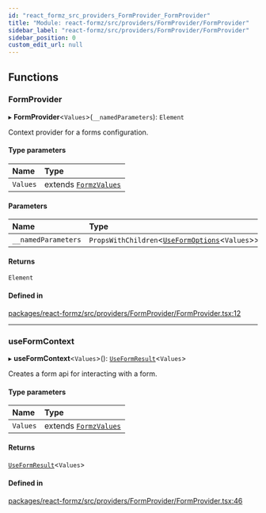 ```yaml
---
id: "react_formz_src_providers_FormProvider_FormProvider"
title: "Module: react-formz/src/providers/FormProvider/FormProvider"
sidebar_label: "react-formz/src/providers/FormProvider/FormProvider"
sidebar_position: 0
custom_edit_url: null
---
```


## Functions

### FormProvider

▸ **FormProvider**<`Values`\>(`__namedParameters`): `Element`

Context provider for a forms configuration.

#### Type parameters

| Name | Type |
| :------ | :------ |
| `Values` | extends [`FormzValues`](react_formz_src_types_form.md#formzvalues) |

#### Parameters

| Name | Type |
| :------ | :------ |
| `__namedParameters` | `PropsWithChildren`<[`UseFormOptions`](../interfaces/react_formz_src_hooks_forms_useForm.UseFormOptions.md)<`Values`\>\> |

#### Returns

`Element`

#### Defined in

[packages/react-formz/src/providers/FormProvider/FormProvider.tsx:12](https://github.com/ZerryStack/react-formz/blob/main/packages/react-formz/src/providers/FormProvider/FormProvider.tsx#L12)

___

### useFormContext

▸ **useFormContext**<`Values`\>(): [`UseFormResult`](../interfaces/react_formz_src_hooks_forms_useForm.UseFormResult.md)<`Values`\>

Creates a form api for interacting with a form.

#### Type parameters

| Name | Type |
| :------ | :------ |
| `Values` | extends [`FormzValues`](react_formz_src_types_form.md#formzvalues) |

#### Returns

[`UseFormResult`](../interfaces/react_formz_src_hooks_forms_useForm.UseFormResult.md)<`Values`\>

#### Defined in

[packages/react-formz/src/providers/FormProvider/FormProvider.tsx:46](https://github.com/ZerryStack/react-formz/blob/main/packages/react-formz/src/providers/FormProvider/FormProvider.tsx#L46)

